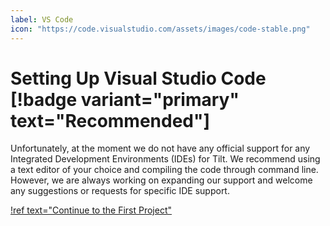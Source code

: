 ```yaml
---
label: VS Code
icon: "https://code.visualstudio.com/assets/images/code-stable.png"
---
```


# Setting Up Visual Studio Code [!badge variant="primary" text="Recommended"]

Unfortunately, at the moment we do not have any official support for any Integrated Development Environments (IDEs) for Tilt. We recommend using a text editor of your choice and compiling the code through command line. However, we are always working on expanding our support and welcome any suggestions or requests for specific IDE support.

[!ref text="Continue to the First Project"](../first-project)
